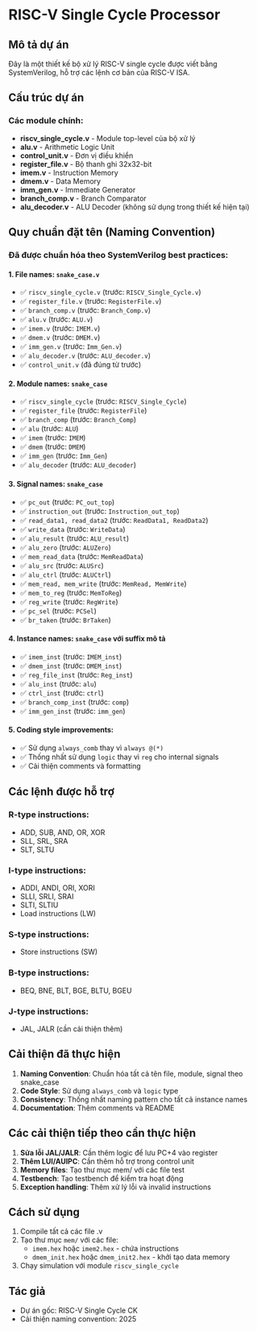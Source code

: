 # RISC-V Single Cycle Processor

## Mô tả dự án
Đây là một thiết kế bộ xử lý RISC-V single cycle được viết bằng SystemVerilog, hỗ trợ các lệnh cơ bản của RISC-V ISA.

## Cấu trúc dự án

### Các module chính:
- **riscv_single_cycle.v** - Module top-level của bộ xử lý
- **alu.v** - Arithmetic Logic Unit
- **control_unit.v** - Đơn vị điều khiển
- **register_file.v** - Bộ thanh ghi 32x32-bit
- **imem.v** - Instruction Memory
- **dmem.v** - Data Memory
- **imm_gen.v** - Immediate Generator
- **branch_comp.v** - Branch Comparator
- **alu_decoder.v** - ALU Decoder (không sử dụng trong thiết kế hiện tại)

## Quy chuẩn đặt tên (Naming Convention)

### Đã được chuẩn hóa theo SystemVerilog best practices:

#### 1. **File names**: `snake_case.v`
- ✅ `riscv_single_cycle.v` (trước: `RISCV_Single_Cycle.v`)
- ✅ `register_file.v` (trước: `RegisterFile.v`)
- ✅ `branch_comp.v` (trước: `Branch_Comp.v`)
- ✅ `alu.v` (trước: `ALU.v`)
- ✅ `imem.v` (trước: `IMEM.v`)
- ✅ `dmem.v` (trước: `DMEM.v`)
- ✅ `imm_gen.v` (trước: `Imm_Gen.v`)
- ✅ `alu_decoder.v` (trước: `ALU_decoder.v`)
- ✅ `control_unit.v` (đã đúng từ trước)

#### 2. **Module names**: `snake_case`
- ✅ `riscv_single_cycle` (trước: `RISCV_Single_Cycle`)
- ✅ `register_file` (trước: `RegisterFile`)
- ✅ `branch_comp` (trước: `Branch_Comp`)
- ✅ `alu` (trước: `ALU`)
- ✅ `imem` (trước: `IMEM`)
- ✅ `dmem` (trước: `DMEM`)
- ✅ `imm_gen` (trước: `Imm_Gen`)
- ✅ `alu_decoder` (trước: `ALU_decoder`)

#### 3. **Signal names**: `snake_case`
- ✅ `pc_out` (trước: `PC_out_top`)
- ✅ `instruction_out` (trước: `Instruction_out_top`)
- ✅ `read_data1, read_data2` (trước: `ReadData1, ReadData2`)
- ✅ `write_data` (trước: `WriteData`)
- ✅ `alu_result` (trước: `ALU_result`)
- ✅ `alu_zero` (trước: `ALUZero`)
- ✅ `mem_read_data` (trước: `MemReadData`)
- ✅ `alu_src` (trước: `ALUSrc`)
- ✅ `alu_ctrl` (trước: `ALUCtrl`)
- ✅ `mem_read, mem_write` (trước: `MemRead, MemWrite`)
- ✅ `mem_to_reg` (trước: `MemToReg`)
- ✅ `reg_write` (trước: `RegWrite`)
- ✅ `pc_sel` (trước: `PCSel`)
- ✅ `br_taken` (trước: `BrTaken`)

#### 4. **Instance names**: `snake_case` với suffix mô tả
- ✅ `imem_inst` (trước: `IMEM_inst`)
- ✅ `dmem_inst` (trước: `DMEM_inst`)
- ✅ `reg_file_inst` (trước: `Reg_inst`)
- ✅ `alu_inst` (trước: `alu`)
- ✅ `ctrl_inst` (trước: `ctrl`)
- ✅ `branch_comp_inst` (trước: `comp`)
- ✅ `imm_gen_inst` (trước: `imm_gen`)

#### 5. **Coding style improvements**:
- ✅ Sử dụng `always_comb` thay vì `always @(*)`
- ✅ Thống nhất sử dụng `logic` thay vì `reg` cho internal signals
- ✅ Cải thiện comments và formatting

## Các lệnh được hỗ trợ

### R-type instructions:
- ADD, SUB, AND, OR, XOR
- SLL, SRL, SRA
- SLT, SLTU

### I-type instructions:
- ADDI, ANDI, ORI, XORI
- SLLI, SRLI, SRAI
- SLTI, SLTIU
- Load instructions (LW)

### S-type instructions:
- Store instructions (SW)

### B-type instructions:
- BEQ, BNE, BLT, BGE, BLTU, BGEU

### J-type instructions:
- JAL, JALR (cần cải thiện thêm)

## Cải thiện đã thực hiện

1. **Naming Convention**: Chuẩn hóa tất cả tên file, module, signal theo snake_case
2. **Code Style**: Sử dụng `always_comb` và `logic` type
3. **Consistency**: Thống nhất naming pattern cho tất cả instance names
4. **Documentation**: Thêm comments và README

## Các cải thiện tiếp theo cần thực hiện

1. **Sửa lỗi JAL/JALR**: Cần thêm logic để lưu PC+4 vào register
2. **Thêm LUI/AUIPC**: Cần thêm hỗ trợ trong control unit
3. **Memory files**: Tạo thư mục mem/ với các file test
4. **Testbench**: Tạo testbench để kiểm tra hoạt động
5. **Exception handling**: Thêm xử lý lỗi và invalid instructions

## Cách sử dụng

1. Compile tất cả các file .v
2. Tạo thư mục `mem/` với các file:
   - `imem.hex` hoặc `imem2.hex` - chứa instructions
   - `dmem_init.hex` hoặc `dmem_init2.hex` - khởi tạo data memory
3. Chạy simulation với module `riscv_single_cycle`

## Tác giả
- Dự án gốc: RISC-V Single Cycle CK
- Cải thiện naming convention: 2025

